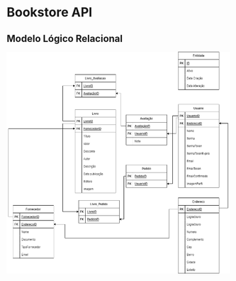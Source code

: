# Bookstore API

## Modelo Lógico Relacional

<img align="center" alt="academy_logo" height="500" width="800" src="./Assets/bookstore_MLR.png">